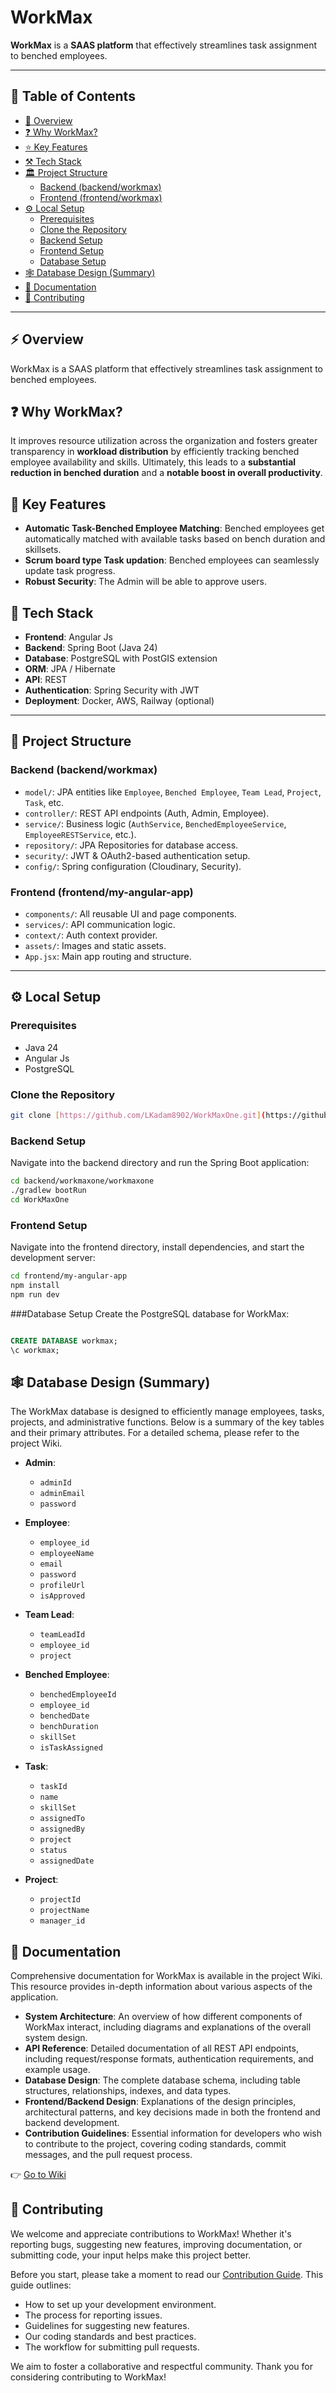 # WorkMax

**WorkMax** is a **SAAS platform** that effectively streamlines task assignment to benched employees.

---

## 📌 Table of Contents
- [🧭 Overview](#-overview)
- [❓ Why WorkMax?](#-why-workmax)
- [⭐ Key Features](#-key-features)
- [⚒ Tech Stack](#-tech-stack)
- [🏛 Project Structure](#-project-structure)
  - [Backend (backend/workmax)](#backend-backendworkmax)
  - [Frontend (frontend/workmax)](#frontend-frontendworkmax)
- [⚙ Local Setup](#-local-setup)
  - [Prerequisites](#prerequisites)
  - [Clone the Repository](#clone-the-repository)
  - [Backend Setup](#backend-setup)
  - [Frontend Setup](#frontend-setup)
  - [Database Setup](#database-setup)
- [🕸 Database Design (Summary)](#-database-design-summary)
- [📄 Documentation](#-documentation)
- [🦾 Contributing](#-contributing)

---

## ⚡ Overview

WorkMax is a SAAS platform that effectively streamlines task assignment to benched employees.

## ❓ Why WorkMax?

It improves resource utilization across the organization and fosters greater transparency in **workload distribution** by efficiently tracking benched employee availability and skills. Ultimately, this leads to a **substantial reduction in benched duration** and a **notable boost in overall productivity**.

## 🔑 Key Features

- **Automatic Task-Benched Employee Matching**: Benched employees get automatically matched with available tasks based on bench duration and skillsets.
- **Scrum board type Task updation**: Benched employees can seamlessly update task progress.
- **Robust Security**: The Admin will be able to approve users.

## 🏹 Tech Stack

- **Frontend**: Angular Js
- **Backend**: Spring Boot (Java 24)
- **Database**: PostgreSQL with PostGIS extension
- **ORM**: JPA / Hibernate
- **API**: REST
- **Authentication**: Spring Security with JWT
- **Deployment**: Docker, AWS, Railway (optional)

---

## 🌳 Project Structure

### Backend (backend/workmax)

- `model/`: JPA entities like `Employee`, `Benched Employee`, `Team Lead`, `Project`, `Task`, etc.
- `controller/`: REST API endpoints (Auth, Admin, Employee).
- `service/`: Business logic (`AuthService`, `BenchedEmployeeService`, `EmployeeRESTService`, etc.).
- `repository/`: JPA Repositories for database access.
- `security/`: JWT & OAuth2-based authentication setup.
- `config/`: Spring configuration (Cloudinary, Security).

### Frontend (frontend/my-angular-app)

- `components/`: All reusable UI and page components.
- `services/`: API communication logic.
- `context/`: Auth context provider.
- `assets/`: Images and static assets.
- `App.jsx`: Main app routing and structure.

---

## ⚙ Local Setup

### Prerequisites

- Java 24
- Angular Js
- PostgreSQL

### Clone the Repository

```bash
git clone [https://github.com/LKadam8902/WorkMaxOne.git](https://github.com/LKadam8902/WorkMaxOne.git)
```

### Backend Setup

Navigate into the backend directory and run the Spring Boot application:

```bash
cd backend/workmaxone/workmaxone
./gradlew bootRun
cd WorkMaxOne
```

### Frontend Setup
Navigate into the frontend directory, install dependencies, and start the development server:

```bash
cd frontend/my-angular-app
npm install
npm run dev
```

###Database Setup
Create the PostgreSQL database for WorkMax:

```SQL

CREATE DATABASE workmax;
\c workmax;
```

## 🕸 Database Design (Summary)

The WorkMax database is designed to efficiently manage employees, tasks, projects, and administrative functions. Below is a summary of the key tables and their primary attributes. For a detailed schema, please refer to the project Wiki.

-   **Admin**:
    -   `adminId` 
    -   `adminEmail` 
    -   `password` 

-   **Employee**:
    -   `employee_id` 
    -   `employeeName`
    -   `email` 
    -   `password` 
    -   `profileUrl` 
    -   `isApproved` 

-   **Team Lead**: 
    -   `teamLeadId` 
    -   `employee_id` 
    -   `project` 

-   **Benched Employee**: 
    -   `benchedEmployeeId` 
    -   `employee_id`
    -   `benchedDate` 
    -   `benchDuration`
    -   `skillSet` 
    -   `isTaskAssigned` 

-   **Task**:
    -   `taskId` 
    -   `name` 
    -   `skillSet` 
    -   `assignedTo` 
    -   `assignedBy` 
    -   `project` 
    -   `status` 
    -   `assignedDate`
      
-   **Project**:
    -   `projectId` 
    -   `projectName`
    -    `manager_id `


## 📄 Documentation

Comprehensive documentation for WorkMax is available in the project Wiki. This resource provides in-depth information about various aspects of the application.

-   **System Architecture**: An overview of how different components of WorkMax interact, including diagrams and explanations of the overall system design.
-   **API Reference**: Detailed documentation of all REST API endpoints, including request/response formats, authentication requirements, and example usage.
-   **Database Design**: The complete database schema, including table structures, relationships, indexes, and data types.
-   **Frontend/Backend Design**: Explanations of the design principles, architectural patterns, and key decisions made in both the frontend and backend development.
-   **Contribution Guidelines**: Essential information for developers who wish to contribute to the project, covering coding standards, commit messages, and the pull request process.

👉 [Go to Wiki](https://gitlab.com/capstone-12/TravelMate/-/wikis/home)


## 🦾 Contributing

We welcome and appreciate contributions to WorkMax! Whether it's reporting bugs, suggesting new features, improving documentation, or submitting code, your input helps make this project better.

Before you start, please take a moment to read our [Contribution Guide](https://gitlab.com/capstone-12/TravelMate/-/wikis/contribution_guide). This guide outlines:

-   How to set up your development environment.
-   The process for reporting issues.
-   Guidelines for suggesting new features.
-   Our coding standards and best practices.
-   The workflow for submitting pull requests.

We aim to foster a collaborative and respectful community. Thank you for considering contributing to WorkMax!
